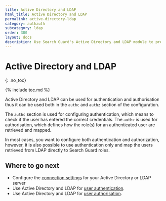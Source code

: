 ```yaml
---
title: Active Directory and LDAP
html_title: Active Directory and LDAP
permalink: active-directory-ldap
category: authauth
subcategory: ldap
order: 300
layout: docs
description: Use Search Guard's Active Directory and LDAP module to protect your OpenSearch/Elasticsearch cluster against unauthorized access.
---
```

<!---
Copyright 2020 floragunn GmbH
-->

# Active Directory and LDAP
{: .no_toc}

{% include toc.md %}

Active Directory and LDAP can be used for authentication and authorisation thus it can be used both in the `authc` and `authz` section of the configuration. 

The `authc` section is used for configuring authentication, which means to check if the user has entered the correct credentials. The `authz` is used for authorisation, which defines how the role(s) for an authenticated user are retrieved and mapped.

In most cases, you want to configure both authentication and authorization, however, it is also possible to use authentication only and map the users retrieved from LDAP directly to Search Guard roles. 

## Where to go next

* Configure the [connection settings](../_docs_auth_auth/auth_auth_ldap_connection_settings.md) for your Active Directory or LDAP server
* Use Active Directory and LDAP for [user authentication](../_docs_auth_auth/auth_auth_ldap_authentication.md).
* Use Active Directory and LDAP for [user authorisation](../_docs_auth_auth/auth_auth_ldap_authorisation.md).

